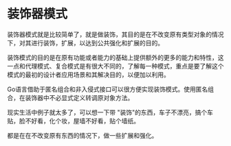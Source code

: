 # 装饰器模式

装饰器模式就是比较简单了，就是做装饰，其目的是在不改变原有类型对象的情况下，对其进行装饰，扩展，以达到公共强化和扩展的目的。

装饰模式的目的是在原有功能或者能力的基础上提供额外的更多的能力和特性，这一点和代理模式、复合模式是有很大不同的，了解每一种模式，重点是要了解这个模式的最初的设计者应用场景和其解决目的，以便加以利用。

Go语言借助于匿名组合和非入侵式接口可以很方便实现装饰模式。使用匿名组合，在装饰器中不必显式定义转调原对象方法。

现实生活中例子就太多了，可以想一下带 "装饰"的东西，车子不漂亮，搞个车贴，脸不好看，化个妆，屋墙不好看，贴个墙纸。

都是在在不改变原有东西的情况下，做一些扩展和强化。

